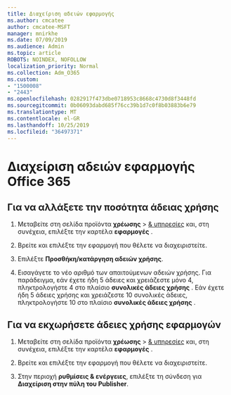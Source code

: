 ```yaml
---
title: Διαχείριση αδειών εφαρμογής
ms.author: cmcatee
author: cmcatee-MSFT
manager: mnirkhe
ms.date: 07/09/2019
ms.audience: Admin
ms.topic: article
ROBOTS: NOINDEX, NOFOLLOW
localization_priority: Normal
ms.collection: Adm_O365
ms.custom:
- "1500008"
- "2443"
ms.openlocfilehash: 0282917f473dbe0718953c8668c4730d8f3448fd
ms.sourcegitcommit: 0b06093dabd685f76cc39b1d7c0f8b03883b6e79
ms.translationtype: MT
ms.contentlocale: el-GR
ms.lasthandoff: 10/25/2019
ms.locfileid: "36497371"
---
```

# <a name="manage-office-365-app-licenses"></a>Διαχείριση αδειών εφαρμογής Office 365

## <a name="to-change-license-quantity"></a>Για να αλλάξετε την ποσότητα άδειας χρήσης

1. Μεταβείτε στη σελίδα προϊόντα **χρέωσης** > [& υπηρεσίες](https://go.microsoft.com/fwlink/p/?linkid=842054) και, στη συνέχεια, επιλέξτε την καρτέλα **εφαρμογές** .

2. Βρείτε και επιλέξτε την εφαρμογή που θέλετε να διαχειριστείτε.  

3. Επιλέξτε **Προσθήκη/κατάργηση αδειών χρήσης**.

4. Εισαγάγετε το νέο αριθμό των απαιτούμενων αδειών χρήσης. Για παράδειγμα, εάν έχετε ήδη 5 άδειες και χρειάζεστε μόνο 4, πληκτρολογήστε 4 στο πλαίσιο **συνολικές άδειες χρήσης** . Εάν έχετε ήδη 5 άδειες χρήσης και χρειάζεστε 10 συνολικές άδειες, πληκτρολογήστε 10 στο πλαίσιο **συνολικές άδειες χρήσης** .

## <a name="to-assign-app-licenses"></a>Για να εκχωρήσετε άδειες χρήσης εφαρμογών

1. Μεταβείτε στη σελίδα προϊόντα **χρέωσης** > [& υπηρεσίες](https://go.microsoft.com/fwlink/p/?linkid=842054) και, στη συνέχεια, επιλέξτε την καρτέλα **εφαρμογές** .

2. Βρείτε και επιλέξτε την εφαρμογή που θέλετε να διαχειριστείτε.  

3. Στην περιοχή **ρυθμίσεις & ενέργειες**, επιλέξτε τη σύνδεση για **Διαχείριση στην πύλη του Publisher**.